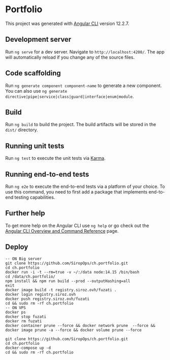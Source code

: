 # Portfolio

This project was generated with [Angular CLI](https://github.com/angular/angular-cli) version 12.2.7.

## Development server

Run `ng serve` for a dev server. Navigate to `http://localhost:4200/`. The app will automatically reload if you change any of the source files.

## Code scaffolding

Run `ng generate component component-name` to generate a new component. You can also use `ng generate directive|pipe|service|class|guard|interface|enum|module`.

## Build

Run `ng build` to build the project. The build artifacts will be stored in the `dist/` directory.

## Running unit tests

Run `ng test` to execute the unit tests via [Karma](https://karma-runner.github.io).

## Running end-to-end tests

Run `ng e2e` to execute the end-to-end tests via a platform of your choice. To use this command, you need to first add a package that implements end-to-end testing capabilities.

## Further help

To get more help on the Angular CLI use `ng help` or go check out the [Angular CLI Overview and Command Reference](https://angular.io/cli) page.


## Deploy

```
-- ON Big server
git clone https://github.com/SiropOps/ch.portfolio.git
cd ch.portfolio
docker run -i -t --rm=true -v ~/:/data node:14.15 /bin/bash
cd /data/ch.portfolio/
npm install && npm run build --prod --outputHashing=all
exit
docker image build -t registry.siroz.ovh/fuzati .
docker login registry.siroz.ovh
docker push registry.siroz.ovh/fuzati
cd && sudo rm -rf ch.portfolio
-- ON VPS
docker ps
docker stop fuzati
docker rm fuzati
docker container prune --force && docker network prune  --force && docker image prune -a --force && docker volume prune --force

git clone https://github.com/SiropOps/ch.portfolio.git
cd ch.portfolio
docker-compose up -d
cd && sudo rm -rf ch.portfolio
```
